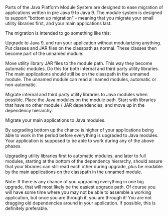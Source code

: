 Parts of the Java Platform Module System are designed to ease migration of applications written in pre Java 9 to Java 9. The module system is designed to support "bottom up migration" - meaning that you migrate your small utility libraries first, and your main applications last.

The migration is intended to go something like this:

Upgrade to Java 9, and run your application without modularizing anything. 
Put classes and JAR files on the classpath as normal. These classes then become part of the unnamed module. 

Move utility library JAR files to the module path. This way they become automatic modules. Do this for both internal and third party utility libraries. The main applications should still be on the classpath in the unnamed module. The unnamed module can read all named modules, automatic or non-automatic. 

Migrate internal and third party utility libraries to Java modules when possible. Place the Java modules on the module path. Start with libraries that have no other module / JAR dependencies, and move up in the dependency hierarchy. 

Migrate your main applications to Java modules.

By upgrading bottom up the chance is higher of your applications being able to work in the period before everything is upgraded to Java modules. Your application is supposed to be able to work during any of the above phases.

Upgrading utility libraries first to automatic modules, and later to full modules, starting at the bottom of the dependency hierarchy, should assure that your libraries can still read each other during upgrade, plus be readable by the main applications on the classpath in the unnamed module.

Note: If there is any chance of you upgrading everything in one big upgrade, that will most likely be the easiest upgrade path. Of course you will have some time where you may not be able to assemble a working application, but once you are through it, you are through it! You are not dragging old dependencies around in your application. If possible, this is definitely preferable.